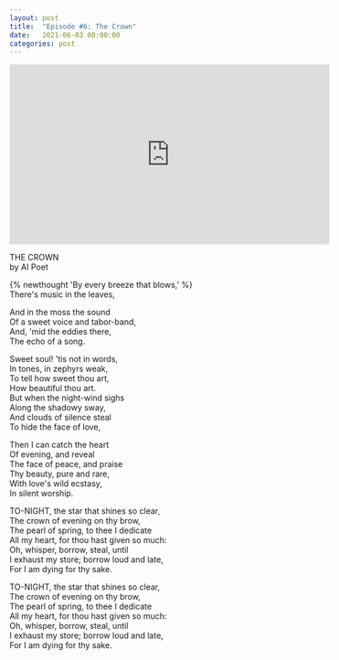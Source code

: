 ```yaml
---
layout: post
title:  "Episode #6: The Crown"
date:   2021-06-03 00:00:00
categories: post
---
```


<iframe width="560" height="315" src="https://www.youtube.com/embed/tKkdGvEWGsU" title="YouTube video player" frameborder="0" allow="accelerometer; autoplay; clipboard-write; encrypted-media; gyroscope; picture-in-picture" allowfullscreen></iframe>

THE CROWN<br>
by AI Poet

{% newthought 'By every breeze that blows,' %}<br>
There's music in the leaves,<br>
<!--more-->
And in the moss the sound<br>
Of a sweet voice and tabor-band,<br>
And, 'mid the eddies there,<br>
The echo of a song.<br>

Sweet soul! 'tis not in words,<br>
In tones, in zephyrs weak,<br>
To tell how sweet thou art,<br>
How beautiful thou art.<br>
But when the night-wind sighs<br>
Along the shadowy sway,<br>
And clouds of silence steal<br>
To hide the face of love,<br>

Then I can catch the heart<br>
Of evening, and reveal<br>
The face of peace, and praise<br>
Thy beauty, pure and rare,<br>
With love's wild ecstasy,<br>
In silent worship.<br>

TO-NIGHT, the star that shines so clear,<br>
The crown of evening on thy brow,<br>
The pearl of spring, to thee I dedicate<br>
All my heart, for thou hast given so much:<br>
Oh, whisper, borrow, steal, until<br>
I exhaust my store; borrow loud and late,<br>
For I am dying for thy sake.<br>

TO-NIGHT, the star that shines so clear,<br>
The crown of evening on thy brow,<br>
The pearl of spring, to thee I dedicate<br>
All my heart, for thou hast given so much:<br>
Oh, whisper, borrow, steal, until<br>
I exhaust my store; borrow loud and late,<br>
For I am dying for thy sake.<br>
